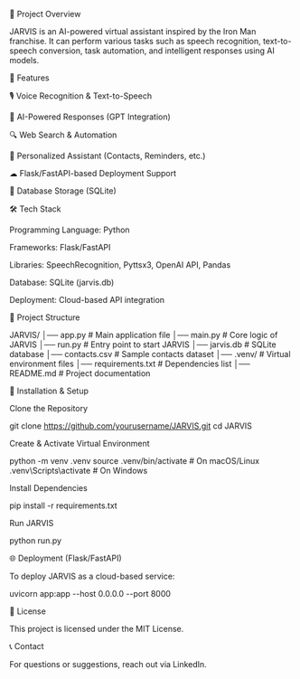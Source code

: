 🚀 Project Overview

JARVIS is an AI-powered virtual assistant inspired by the Iron Man franchise. It can perform various tasks such as speech recognition, text-to-speech conversion, task automation, and intelligent responses using AI models.

🔧 Features

🎙️ Voice Recognition & Text-to-Speech

🤖 AI-Powered Responses (GPT Integration)

🔍 Web Search & Automation

📅 Personalized Assistant (Contacts, Reminders, etc.)

☁ Flask/FastAPI-based Deployment Support

💾 Database Storage (SQLite)

🛠 Tech Stack

Programming Language: Python

Frameworks: Flask/FastAPI

Libraries: SpeechRecognition, Pyttsx3, OpenAI API, Pandas

Database: SQLite (jarvis.db)

Deployment: Cloud-based API integration

📁 Project Structure

JARVIS/
│── app.py            # Main application file
│── main.py           # Core logic of JARVIS
│── run.py            # Entry point to start JARVIS
│── jarvis.db         # SQLite database
│── contacts.csv      # Sample contacts dataset
│── .venv/            # Virtual environment files
│── requirements.txt  # Dependencies list
│── README.md         # Project documentation

🚀 Installation & Setup

Clone the Repository

git clone https://github.com/yourusername/JARVIS.git
cd JARVIS

Create & Activate Virtual Environment

python -m venv .venv
source .venv/bin/activate   # On macOS/Linux
.venv\Scripts\activate      # On Windows

Install Dependencies

pip install -r requirements.txt

Run JARVIS

python run.py

🌐 Deployment (Flask/FastAPI)

To deploy JARVIS as a cloud-based service:

uvicorn app:app --host 0.0.0.0 --port 8000

📜 License

This project is licensed under the MIT License.

📞 Contact

For questions or suggestions, reach out via LinkedIn.
